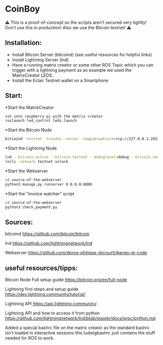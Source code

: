 # CoinBoy

:warning: This is a proof-of-concept so the scripts aren't secured very tightly! Don't use this in production! Also we use the Bitcoin testnet! :warning:

## Installation:

* Install Bitcoin Server (bitcoind) (see useful resources for helpful links)
* Install Ligthning Server (lnd)
* Have a running matrix creator or some other ROS Topic which you can trigger with a lightning payment as an example we used the MatrixCreator LEDS.
* Install the Eclair Testnet wallet on a Smartphone

## Start:

*Start the MatrixCreator
```bash
ssh into raspberry pi with the matrix creator
roslaunch led_control leds.launch
```
*Start the Bitcoin Node
```bash
bitcoind -testnet -txindex -server -zmqpubrawblock=tcp://127.0.0.1:28332 -zmqpubrawtx=tcp://127.0.0.1:28333 -rpcuser=roboy -rpcpassword=roboynorth
```

*Start the Lightning Node
```bash
lnd --bitcoin.active --bitcoin.testnet --debuglevel=debug --bitcoin.node=bitcoind --bitcoind.rpcuser=roboy --bitcoind.rpcpass=roboynorth --bitcoind.zmqpubrawblock=tcp://127.0.0.1:28332 --bitcoind.zmqpubrawtx=tcp://127.0.0.1:28333 --nat --rpclisten=localhost:10009 --no-macaroons
lncli -network testnet unlock
```

*Start the Webserver
```bash
cd source-of-the-webserver
python3 manage.py runserver 0.0.0.0:8000
```

*Start the "invoice watcher" script
```bash
cd source-of-the-webserver
python3 check_payment.py
```

## Sources:

bitcoind
https://github.com/bitcoin/bitcoin

lnd
https://github.com/lightningnetwork/lnd

Webserver
https://github.com/dprog-philippe-docourt/django-qr-code

## useful resources/tipps:
Bitcoin Node Full setup guide
https://bitcoin.org/en/full-node

Lightning first steps and setup guide
https://dev.lightning.community/tutorial/

Lightning API
https://api.lightning.community/

Lightning API and how to access it from python
https://github.com/lightningnetwork/lnd/blob/master/docs/grpc/python.md

Added a special bashrc file on the matrix creator as the standard bashrc isn't loaded in interactive sessions this ludwigbashrc just contains the stuff needed for ROS to work.
